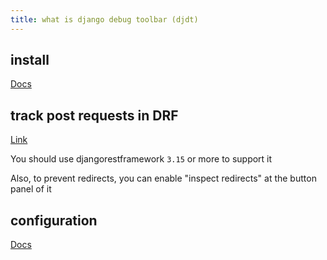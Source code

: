 ```yaml
---
title: what is django debug toolbar (djdt)
---
```


## install

[Docs](https://django-debug-toolbar.readthedocs.io/en/latest/installation.html)

## track post requests in DRF

[Link](https://github.com/django-commons/django-debug-toolbar/issues/1743)

You should use djangorestframework `3.15` or more to support it

Also, to prevent redirects, you can enable "inspect redirects" at the button panel of it

## configuration

[Docs](https://django-debug-toolbar.readthedocs.io/en/latest/configuration.html)
